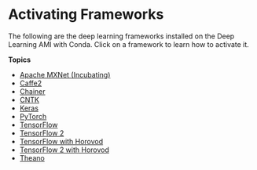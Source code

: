 # Activating Frameworks<a name="activating"></a>

The following are the deep learning frameworks installed on the Deep Learning AMI with Conda\. Click on a framework to learn how to activate it\.

**Topics**
+ [Apache MXNet \(Incubating\)](tutorial-mxnet.md)
+ [Caffe2](tutorial-caffe2.md)
+ [Chainer](activate-chainer.md)
+ [CNTK](tutorial-cntk.md)
+ [Keras](tutorial-keras.md)
+ [PyTorch](tutorial-pytorch.md)
+ [TensorFlow](tutorial-tensorflow.md)
+ [TensorFlow 2](tutorial-tensorflow-2.md)
+ [TensorFlow with Horovod](activate-horovod.md)
+ [TensorFlow 2 with Horovod](activate-horovod-2.md)
+ [Theano](tutorial-theano.md)
